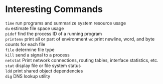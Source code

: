 # Interesting Commands
`time` run programs and summarize system resource usage  
`du` estimate file space usage  
`pidof` find the process ID of a running program  
`printenv` print all or part of environment
`wc` print newline, word, and byte counts for each file  
`file` determine file type  
`kill` send a signal to a process  
`netstat` Print network connections, routing tables, interface statistics, etc.  
`stat` display file or file system status  
`ldd` print shared object dependencies  
`dig` DNS lookup utility  
